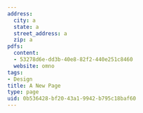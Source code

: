 ```yaml
---
address:
  city: a
  state: a
  street_address: a
  zip: a
pdfs:
  content:
  - 53278d6e-dd3b-40e8-82f2-440e251c8460
  website: omno
tags:
- Design
title: A New Page
type: page
uid: 0b536428-bf20-43a1-9942-b795c18baf60
---
```


